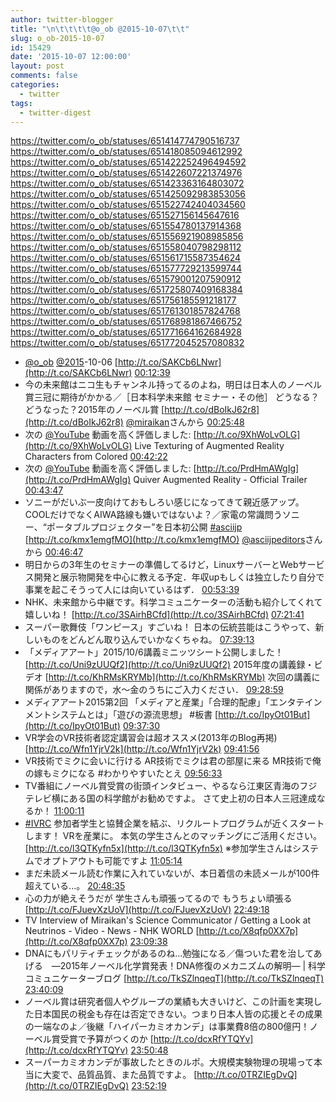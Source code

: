 ```yaml
---
author: twitter-blogger
title: "\n\t\t\t\t@o_ob @2015-10-07\t\t"
slug: o_ob-2015-10-07
id: 15429
date: '2015-10-07 12:00:00'
layout: post
comments: false
categories:
  - twitter
tags:
  - twitter-digest
---
```


https://twitter.com/o_ob/statuses/651414774790516737 https://twitter.com/o_ob/statuses/651418085094612992 https://twitter.com/o_ob/statuses/651422252496494592 https://twitter.com/o_ob/statuses/651422607221374976 https://twitter.com/o_ob/statuses/651423363164803072 https://twitter.com/o_ob/statuses/651425092983853056 https://twitter.com/o_ob/statuses/651522742404034560 https://twitter.com/o_ob/statuses/651527156145647616 https://twitter.com/o_ob/statuses/651554780137914368 https://twitter.com/o_ob/statuses/651556921908985856 https://twitter.com/o_ob/statuses/651558040798298112 https://twitter.com/o_ob/statuses/651561715587354624 https://twitter.com/o_ob/statuses/651577729213599744 https://twitter.com/o_ob/statuses/651579001207590912 https://twitter.com/o_ob/statuses/651725807409168384 https://twitter.com/o_ob/statuses/651756185591218177 https://twitter.com/o_ob/statuses/651761301857824768 https://twitter.com/o_ob/statuses/651768981867466752 https://twitter.com/o_ob/statuses/651771664162684928 https://twitter.com/o_ob/statuses/651772045257080832  

*   [@o_ob](https://twitter.com/o_ob) [@2015](https://twitter.com/2015)-10-06 [http://t.co/SAKCb6LNwr](http://t.co/SAKCb6LNwr) [00:12:39](https://twitter.com/o_ob/statuses/651414774790516737)
*   今の未来館はニコ生もチャンネル持ってるのよね，明日は日本人のノーベル賞三冠に期待がかかる／［日本科学未来館 セミナー・その他］ どうなる？どうなった？2015年のノーベル賞 [http://t.co/dBoIkJ62r8](http://t.co/dBoIkJ62r8) [@miraikan](https://twitter.com/miraikan)さんから [00:25:48](https://twitter.com/o_ob/statuses/651418085094612992)
*   次の [@YouTube](https://twitter.com/YouTube) 動画を高く評価しました: [http://t.co/9XhWoLvOLG](http://t.co/9XhWoLvOLG) Live Texturing of Augmented Reality Characters from Colored [00:42:22](https://twitter.com/o_ob/statuses/651422252496494592)
*   次の [@YouTube](https://twitter.com/YouTube) 動画を高く評価しました: [http://t.co/PrdHmAWgIg](http://t.co/PrdHmAWgIg) Quiver Augmented Reality - Official Trailer [00:43:47](https://twitter.com/o_ob/statuses/651422607221374976)
*   ソニーがだいぶ一皮向けておもしろい感じになってきて親近感アップ。COOLだけでなくAIWA路線も嫌いではないよ？／家電の常識問うソニー、“ポータブルプロジェクター”を日本初公開 [#asciijp](https://twitter.com/search?q=%23asciijp&src=hash) [http://t.co/kmx1emgfMO](http://t.co/kmx1emgfMO) [@asciijpeditors](https://twitter.com/asciijpeditors)さんから [00:46:47](https://twitter.com/o_ob/statuses/651423363164803072)
*   明日からの3年生のセミナーの準備してるけど，LinuxサーバーとWebサービス開発と展示物開発を中心に教える予定．年収upもしくは独立したり自分で事業を起こそうって人には向いているはず． [00:53:39](https://twitter.com/o_ob/statuses/651425092983853056)
*   NHK、未来館から中継です。科学コミュニケーターの活動も紹介してくれて嬉しいね！ [http://t.co/3SAirhBCfd](http://t.co/3SAirhBCfd) [07:21:41](https://twitter.com/o_ob/statuses/651522742404034560)
*   スーパー歌舞伎「ワンピース」すごいね！ 日本の伝統芸能はこうやって、新しいものをどんどん取り込んでいかなくちゃね。 [07:39:13](https://twitter.com/o_ob/statuses/651527156145647616)
*   「メディアアート」2015/10/6講義ミニッツシート公開しました！ [http://t.co/Uni9zUUQf2](http://t.co/Uni9zUUQf2) 2015年度の講義録・ビデオ [http://t.co/KhRMsKRYMb](http://t.co/KhRMsKRYMb) 次回の講義に関係がありますので，水～金のうちにご入力ください． [09:28:59](https://twitter.com/o_ob/statuses/651554780137914368)
*   メディアアート2015第2回 「メディアと産業」「合理的配慮」「エンタテインメントシステムとは」「遊びの源流思想」 #板書 [http://t.co/IpyOt01But](http://t.co/IpyOt01But) [09:37:30](https://twitter.com/o_ob/statuses/651556921908985856)
*   VR学会のVR技術者認定講習会は超オススメ(2013年のBlog再掲) [http://t.co/Wfn1YjrV2k](http://t.co/Wfn1YjrV2k) [09:41:56](https://twitter.com/o_ob/statuses/651558040798298112)
*   VR技術でミクに会いに行ける AR技術でミクは君の部屋に来る MR技術で俺の嫁もミクになる #わかりやすいたとえ [09:56:33](https://twitter.com/o_ob/statuses/651561715587354624)
*   TV番組にノーベル賞受賞の街頭インタビュー、やるなら江東区青海のフジテレビ横にある国の科学館がお勧めですよ。 さて史上初の日本人三冠達成なるか！ [11:00:11](https://twitter.com/o_ob/statuses/651577729213599744)
*   [#IVRC](https://twitter.com/search?q=%23IVRC&src=hash) 参加者学生と協賛企業を結ぶ、リクルートプログラムが近くスタートします！ VRを産業に。 本気の学生さんとのマッチングにご活用ください。 [http://t.co/l3QTKyfn5x](http://t.co/l3QTKyfn5x) ※参加学生さんはシステムでオプトアウトも可能ですよ [11:05:14](https://twitter.com/o_ob/statuses/651579001207590912)
*   まだ未読メール読む作業に入れていないが、本日着信の未読メールが100件超えている...。 [20:48:35](https://twitter.com/o_ob/statuses/651725807409168384)
*   心の力が絶えそうだが 学生さんも頑張ってるので もうちょい頑張る [http://t.co/FJuevXzUoV](http://t.co/FJuevXzUoV) [22:49:18](https://twitter.com/o_ob/statuses/651756185591218177)
*   TV Interview of Miraikan's Science Communicator / Getting a Look at Neutrinos - Video - News - NHK WORLD [http://t.co/X8qfp0XX7p](http://t.co/X8qfp0XX7p) [23:09:38](https://twitter.com/o_ob/statuses/651761301857824768)
*   DNAにもパリティチェックがあるのね…勉強になる／傷ついた君を治してあげる　―2015年ノーベル化学賞発表！DNA修復のメカニズムの解明― | 科学コミュニケーターブログ [http://t.co/TkSZlnqeqT](http://t.co/TkSZlnqeqT) [23:40:09](https://twitter.com/o_ob/statuses/651768981867466752)
*   ノーベル賞は研究者個人やグループの業績も大きいけど、この計画を実現した日本国民の税金も存在は否定できない。つまり日本人皆の応援とその成果の一端なのよ／後継「ハイパーカミオカンデ」は事業費8倍の800億円！ノーベル賞受賞で予算がつくのか [http://t.co/dcxRfYTQYv](http://t.co/dcxRfYTQYv) [23:50:48](https://twitter.com/o_ob/statuses/651771664162684928)
*   スーパーカミオカンデが事故したときのルポ。大規模実験物理の現場って本当に大変で、品質品質、また品質ですよ。 [http://t.co/0TRZIEgDvQ](http://t.co/0TRZIEgDvQ) [23:52:19](https://twitter.com/o_ob/statuses/651772045257080832)
